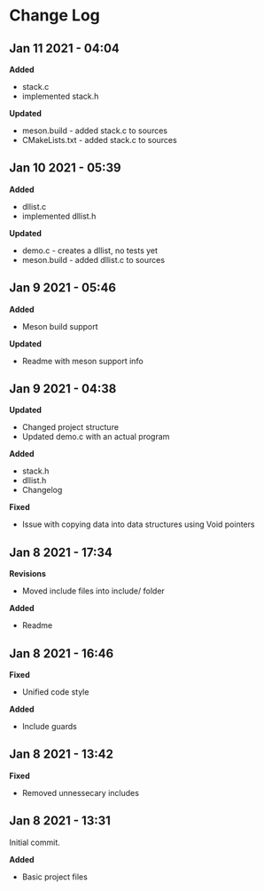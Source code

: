 # Change Log

## Jan 11 2021 - 04:04
**Added**
- stack.c
- implemented stack.h

**Updated**
- meson.build - added stack.c to sources
- CMakeLists.txt - added stack.c to sources

## Jan 10 2021 - 05:39
**Added**
- dllist.c
- implemented dllist.h

**Updated**
- demo.c - creates a dllist, no tests yet
- meson.build - added dllist.c to sources

## Jan 9 2021 - 05:46

**Added**
- Meson build support

**Updated**
- Readme with meson support info

## Jan 9 2021 - 04:38
**Updated**
- Changed project structure
- Updated demo.c with an actual program


**Added**
- stack.h
- dllist.h
- Changelog

**Fixed**
- Issue with copying data into data structures using Void pointers


## Jan 8 2021 - 17:34
**Revisions**
- Moved include files into include/ folder


**Added**
- Readme

## Jan 8 2021 - 16:46

**Fixed**
- Unified code style

**Added**
- Include guards 

## Jan 8 2021 - 13:42

**Fixed**
- Removed unnessecary includes

## Jan 8 2021 - 13:31
Initial commit.

**Added**
- Basic project files 
